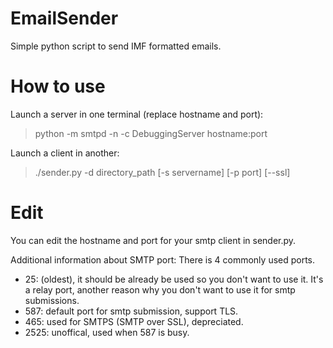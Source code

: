 # EmailSender
Simple python script to send IMF formatted emails.

# How to use
Launch a server in one terminal (replace hostname and port):
> python -m smtpd -n -c DebuggingServer hostname:port

Launch a client in another:
> ./sender.py -d directory_path [-s servername] [-p port] [--ssl]

# Edit
You can edit the hostname and port for your smtp client in sender.py.

Additional information about SMTP port:
There is 4 commonly used ports.
 - 25: (oldest), it should be already be used so you don't want to use it.
   It's a relay port, another reason why you don't want to use it for smtp submissions.
 - 587: default port for smtp submission, support TLS.
 - 465: used for SMTPS (SMTP over SSL), depreciated.
 - 2525: unoffical, used when 587 is busy.

